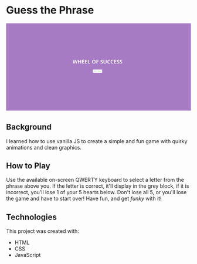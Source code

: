 # Guess the Phrase

![Guess the Phrase Game](images/gameplay.gif)

## Background

I learned how to use vanilla JS to create a simple and fun game with quirky animations and clean graphics.

## How to Play

Use the available on-screen QWERTY keyboard to select a letter from the phrase above you. If the letter is correct, it'll display in the grey block, if it is incorrect, you'll lose 1 of your 5 hearts below. Don't lose all 5, or you'll lose the game and have to start over! Have fun, and get _funky_ with it!

## Technologies

This project was created with:

- HTML
- CSS
- JavaScript
